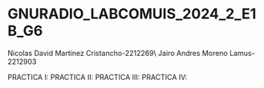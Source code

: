 # GNURADIO_LABCOMUIS_2024_2_E1B_G6
Nicolas David Martinez Cristancho-2212269\\
Jairo Andres Moreno Lamus-2212903

PRACTICA I:
PRACTICA II:
PRACTICA III:
PRACTICA IV:
